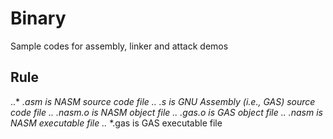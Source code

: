 # Binary
Sample codes for assembly, linker and attack demos

## Rule
..* *.asm is NASM source code file
..* *.s is GNU Assembly (i.e., GAS) source code file
..* *.nasm.o is NASM object file
..* *.gas.o is GAS object file
..* *.nasm is NASM executable file
..* *.gas is GAS executable file

